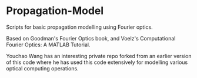 # Propagation-Model

Scripts for basic propagation modelling using Fourier optics. 

Based on Goodman's Fourier Optics book, and Voelz's Computational Fourier Optics: A MATLAB Tutorial.

Youchao Wang has an interesting private repo forked from an earlier version of this code where he has used this code extensively for modelling various optical computing operations.
